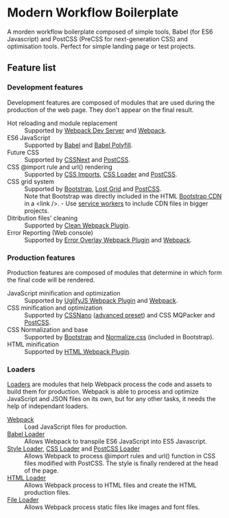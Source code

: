 # Modern Workflow Boilerplate
A morden workflow boilerplate composed of simple tools, Babel (for ES6 Javascript) and PostCSS (PreCSS for next-generation CSS) and optimisation tools. Perfect for simple landing page or test projects.

<h2>Feature list</h2>
<div>
        <section>
          <h3><span>Development features</span></h3>
          <p>Development features are composed of modules that are used during the production of the web page. They don't appear on the final result.</p>
          <dl>
            <dt>Hot reloading and module replacement</dt>
            <dd>Supported by <a href='https://webpack.js.org/configuration/dev-server/'>Webpack Dev Server</a> and <a href='https://webpack.js.org'>Webpack</a>.</dd>
            <dt>ES6 JavaScript</dt>
            <dd>Supported by <a href='https://babeljs.io'>Babel</a> and <a href='https://babeljs.io/docs/usage/polyfill/'>Babel Polyfill</a>.</dd>
            <dt>Future CSS</dt>
            <dd>Supported by <a href="http://cssnext.io">CSSNext</a> and <a href="http://postcss.org">PostCSS</a>.</dd>
            <dt>CSS @import rule and url() rendering</dt>
            <dd>Supported by <a href="https://github.com/postcss/postcss-import">CSS Imports</a>, <a href='https://github.com/webpack-contrib/css-loader'>CSS Loader</a> and <a href="http://postcss.org">PostCSS</a>.</dd>
            <dt>CSS grid system</dt>
            <dd>Supported by <a href="https://getbootstrap.com">Bootstrap</a>, <a href="http://lostgrid.org">Lost Grid</a> and <a href="http://postcss.org">PostCSS</a>. <br />
            Note that Bootstrap was directly included in the HTML <a href="https://www.bootstrapcdn.com">Bootstrap CDN</a> in a &lt;link /&gt;. - Use <a href='https://developers.google.com/web/fundamentals/primers/service-workers/'>service workers</a> to include CDN files in bigger projects.</dd>
            <dt>Ditribution files' cleaning</dt>
            <dd>Supported by <a href="https://github.com/johnagan/clean-webpack-plugin">Clean Webpack Plugin</a>.</dd>
            <dt>Error Reporting (Web console)</dt>
            <dd>Supported by <a href="https://github.com/smooth-code/error-overlay-webpack-plugin">Error Overlay Webpack Plugin</a> and <a href='https://webpack.js.org'>Webpack</a>.</dd>
          </dl>
      </section>
      <section>
        <h3><span>Production features</span></h3>
        <p>Production features are composed of modules that determine in which form the final code will be rendered.</p>
        <dl>
          <dt>JavaScript minification and optimization</dt>
          <dd>Supported by <a href="https://github.com/webpack-contrib/uglifyjs-webpack-plugin">UglifyJS Webpack Plugin</a> and <a href='https://webpack.js.org'>Webpack</a>.</dd>
          <dt>CSS minification and optimization</dt>
          <dd>Supported by <a href='http://cssnano.co'>CSSNano</a> (<a href="https://www.npmjs.com/package/cssnano-preset-advanced">advanced preset</a>) and <a hreft='https://github.com/hail2u/node-css-mqpacker'>CSS MQPacker</a> and <a href="http://postcss.org">PostCSS</a>.</dd>
          <dt>CSS Normalization and base</dt>
          <dd>Supported by <a href="https://getbootstrap.com">Bootstrap</a> and <a href="https://necolas.github.io/normalize.css/">Normalize.css</a> (included in Bootstrap).</dd>
          <dt>HTML minification</dt>
          <dd>Supported by <a href='https://webpack.js.org/plugins/html-webpack-plugin/'>HTML Webpack Plugin</a>.</dd>
        </dl>
      </section>
      <section>
        <h3><span>Loaders</span></h3>
        <p><a href='https://webpack.js.org/loaders/'>Loaders</a> are modules that help Webpack process the code and assets to build them for production. Webpack is able to process and optimize JavaScript and JSON files on its own, but for any other tasks, it needs the help of independant loaders.</p>
        <dl>
          <dt><a href='https://webpack.js.org'>Webpack</a></dt>
          <dd>Load JavaScript files for production.</dd>
          <dt><a href='https://github.com/babel/babel-loader'>Babel Loader</a></dt>
          <dd>Allows Webpack to transpile ES6 JavaScript into ES5 Javascript.</dd>
          <dt> <a href='https://github.com/webpack-contrib/style-loader'>Style Loader</a>, <a href='https://github.com/webpack-contrib/css-loader'>CSS Loader</a> and <a href="https://github.com/postcss/postcss-loader">PostCSS Loader</a></dt>
          <dd>Allows Webpack to process @import rules and url() function in CSS files modified with PostCSS. The style is finally rendered at the head of the page.</dd>
          <dt><a href='https://github.com/webpack-contrib/html-loader'>HTML Loader</a></dt>
          <dd>Allows Webpack process to HTML files and create the HTML production files.</dd>
          <dt><a href='https://github.com/webpack-contrib/file-loader'>File Loader</a></dt>
          <dd>Allows Webpack process static files like images and font files.</dd>
        </dl>
      </section>
    </div>
